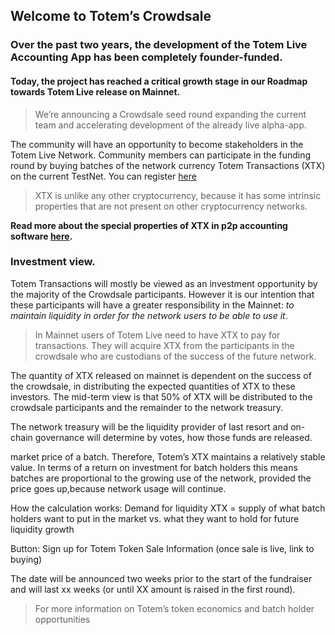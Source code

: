 ## Welcome to Totem’s Crowdsale

<h3>Over the past two years, the development of the Totem Live Accounting App has been completely founder-funded.</h3>

<h4>Today, the project has reached a critical growth stage in our Roadmap towards Totem Live release on Mainnet.</h4> 

> We’re announcing a Crowdsale seed round expanding the current team and accelerating development of the already live alpha-app.

The community will have an opportunity to become stakeholders in the Totem Live Network. Community members can participate in the funding round by buying batches of the network currency Totem Transactions (XTX) on the current TestNet.  You can register [here](https://totem.live?)

> XTX is unlike any other cryptocurrency, because it has some intrinsic properties that are not present on other cryptocurrency networks.

**Read more about the special properties of XTX in p2p accounting software [here](information/overview-xtx.md).** 

### Investment view.

Totem Transactions will mostly be viewed as an investment opportunity by the majority of the Crowdsale participants. However it is our intention that these participants will have a greater responsibility in the Mainnet: _to maintain liquidity in order for the network users to be able to use it_.

> In Mainnet users of Totem Live need to have XTX to pay for transactions. They will acquire XTX from the participants in the crowdsale who are custodians of the success of the future network.

The quantity of XTX released on mainnet is dependent on the success of the crowdsale, in distributing the expected quantities of XTX to these investors. The mid-term view is that 50% of XTX will be distributed to the crowdsale participants and the remainder to the network treasury.

The network treasury will be the liquidity provider of last resort and on-chain governance will determine by votes, how those funds are released.




market price of a batch. Therefore, Totem’s XTX maintains a relatively stable value. In terms of a return on investment for batch holders this means batches are proportional to the growing use of the network, provided the price goes up,because network usage will continue.

How the calculation works: Demand for liquidity XTX = supply of what batch holders want to put in the market vs. what they want to hold for future liquidity growth 

Button: Sign up for Totem Token Sale Information (once sale is live, link to buying)

The date will be announced two weeks prior to the start of the fundraiser and will last xx weeks (or until XX amount is raised in the first round). 

> For more information on Totem’s token economics and batch holder opportunities